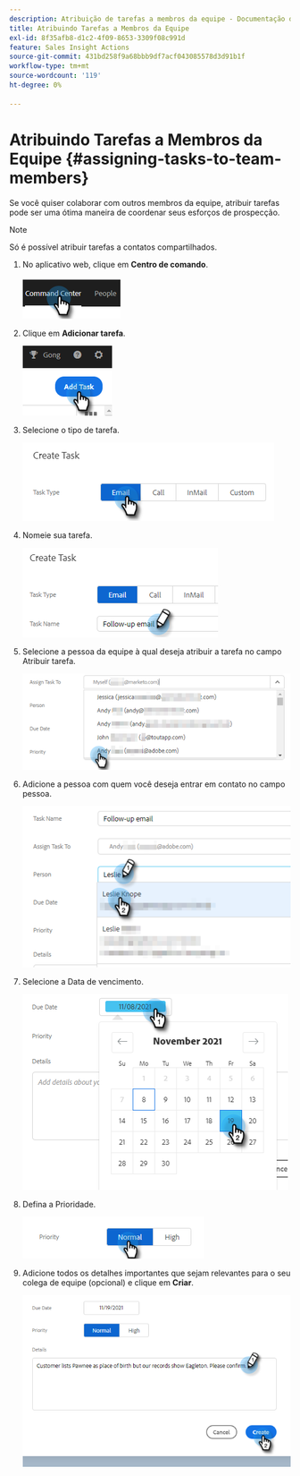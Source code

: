 ```yaml
---
description: Atribuição de tarefas a membros da equipe - Documentação do Marketo - Documentação do produto
title: Atribuindo Tarefas a Membros da Equipe
exl-id: 8f35afb8-d1c2-4f09-8653-3309f08c991d
feature: Sales Insight Actions
source-git-commit: 431bd258f9a68bbb9df7acf043085578d3d91b1f
workflow-type: tm+mt
source-wordcount: '119'
ht-degree: 0%

---
```


# Atribuindo Tarefas a Membros da Equipe {#assigning-tasks-to-team-members}

Se você quiser colaborar com outros membros da equipe, atribuir tarefas pode ser uma ótima maneira de coordenar seus esforços de prospecção.

>[!NOTE]
>
>Só é possível atribuir tarefas a contatos compartilhados.

1. No aplicativo web, clique em **Centro de comando**.

   ![](assets/assigning-tasks-to-team-members-1.png)

1. Clique em **Adicionar tarefa**.

   ![](assets/assigning-tasks-to-team-members-2.png)

1. Selecione o tipo de tarefa.

   ![](assets/assigning-tasks-to-team-members-3.png)

1. Nomeie sua tarefa.

   ![](assets/assigning-tasks-to-team-members-4.png)

1. Selecione a pessoa da equipe à qual deseja atribuir a tarefa no campo Atribuir tarefa.

   ![](assets/assigning-tasks-to-team-members-5.png)

1. Adicione a pessoa com quem você deseja entrar em contato no campo pessoa.

   ![](assets/assigning-tasks-to-team-members-6.png)

1. Selecione a Data de vencimento.

   ![](assets/assigning-tasks-to-team-members-7.png)

1. Defina a Prioridade.

   ![](assets/assigning-tasks-to-team-members-8.png)

1. Adicione todos os detalhes importantes que sejam relevantes para o seu colega de equipe (opcional) e clique em **Criar**.

   ![](assets/assigning-tasks-to-team-members-9.png)

